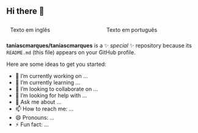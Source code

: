 ## Hi there 👋

<div class="aboutme" style="display: flex;">
        <div class="about_en" style="flex: 1; padding: 10px; box-sizing: border-box;">
            Texto em inglês
        </div>
        <div class="about_pt" style="flex: 1; padding: 10px; box-sizing: border-box;">
            Texto em português
        </div>
    </div>

**taniascmarques/taniascmarques** is a ✨ _special_ ✨ repository because its `README.md` (this file) appears on your GitHub profile.

Here are some ideas to get you started:

- 🔭 I’m currently working on ...
- 🌱 I’m currently learning ...
- 👯 I’m looking to collaborate on ...
- 🤔 I’m looking for help with ...
- 💬 Ask me about ...
- 📫 How to reach me: ...
- 😄 Pronouns: ...
- ⚡ Fun fact: ...
